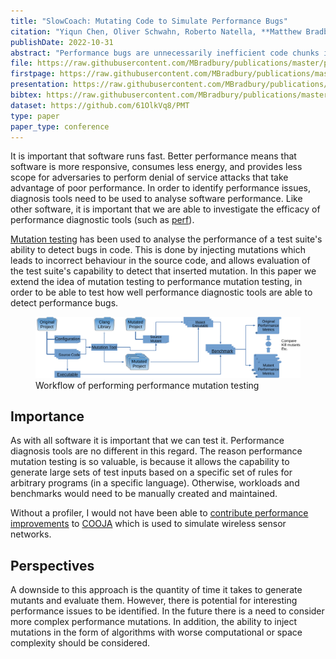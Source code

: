 ```yaml
---
title: "SlowCoach: Mutating Code to Simulate Performance Bugs"
citation: "Yiqun Chen, Oliver Schwahn, Roberto Natella, **Matthew Bradbury**, and Neeraj Suri. SlowCoach: Mutating Code to Simulate Performance Bugs. In *The 33rd IEEE International Symposium on Software Reliability Engineering*, ISSRE, 274–285. Charlotte, North Carolina, USA, 31 October – 3 November 2022. [doi:10.1109/ISSRE55969.2022.00035](https://doi.org/10.1109/ISSRE55969.2022.00035)."
publishDate: 2022-10-31
abstract: "Performance bugs are unnecessarily inefficient code chunks in software codebases that cause prolonged execution times and degraded computational resource utilization. For performance bug diagnostics, tools that aid in the identification of said bugs, such as benchmarks and profilers, are commonly employed. However, due to factors such as insufficient workloads or ineffective benchmarks, software defects related to code inefficiencies are inherently difficult to diagnose. Hence, the capabilities of performance bug diagnostic tools are limited and performance bug instances may be missed. Traditional mutation testing (MT) is a technique for quantifying a test suite's ability to find functional bugs by mutating the code of the test subject. Similarly, we adopt performance mutation testing (PMT) to evaluate performance bug diagnostic tools and identify where improvements need to be made to a performance testing methodology. We carefully investigate the different performance bug fault models and how synthesized performance bugs based on these models can evaluate benchmarks and workload selection to help improve performance diagnostics. In this paper, we present the design of our PMT framework, SlowCoach, and evaluate it with over 1600 mutants from 4 real-world software projects."
file: https://raw.githubusercontent.com/MBradbury/publications/master/papers/ISSRE2022.pdf
firstpage: https://raw.githubusercontent.com/MBradbury/publications/master/firstpages/ISSRE2022.svg
presentation: https://raw.githubusercontent.com/MBradbury/publications/master/presentations/ISSRE2022.pdf
bibtex: https://raw.githubusercontent.com/MBradbury/publications/master/bibtex/Chen_2022_SlowCoach_MutatingCode.bib
dataset: https://github.com/61OlkVq8/PMT
type: paper
paper_type: conference
---
```


It is important that software runs fast. Better performance means that software is more responsive, consumes less energy, and provides less scope for adversaries to perform denial of service attacks that take advantage of poor performance. In order to identify performance issues, diagnosis tools need to be used to analyse software performance. Like other software, it is important that we are able to investigate the efficacy of performance diagnostic tools (such as [perf](https://perf.wiki.kernel.org/index.php/Main_Page)).

[Mutation testing](https://ieeexplore.ieee.org/abstract/document/5487526) has been used to analyse the performance of a test suite's ability to detect bugs in code. This is done by injecting mutations which leads to incorrect behaviour in the source code, and allows evaluation of the test suite's capability to detect that inserted mutation. In this paper we extend the idea of mutation testing to performance mutation testing, in order to be able to test how well performance diagnostic tools are able to detect performance bugs.

<!-- readmore -->

<figure>
    <img src="/images/arch4-crop.svg" alt="Diagram showing the tasks to perform performance mutation testing, including using a mutation tool on source code to generate mutants which are then compiled and benchmarked, before finally being compared against the performance of the unmutated executable." />
    <figcaption>
    Workflow of performing performance mutation testing
    </figcaption>
</figure>

## Importance

As with all software it is important that we can test it. Performance diagnosis tools are no different in this regard. The reason performance mutation testing is so valuable, is because it allows the capability to generate large sets of test inputs based on a specific set of rules for arbitrary programs (in a specific language). Otherwise, workloads and benchmarks would need to be manually created and maintained.

Without a profiler, I would not have been able to [contribute performance improvements](https://github.com/contiki-ng/cooja/pull/25) to [COOJA](https://github.com/contiki-ng/cooja) which is used to simulate wireless sensor networks.

## Perspectives

A downside to this approach is the quantity of time it takes to generate mutants and evaluate them. However, there is potential for interesting performance issues to be identified. In the future there is a need to consider more complex performance mutations. In addition, the ability to inject mutations in the form of algorithms with worse computational or space complexity should be considered.
